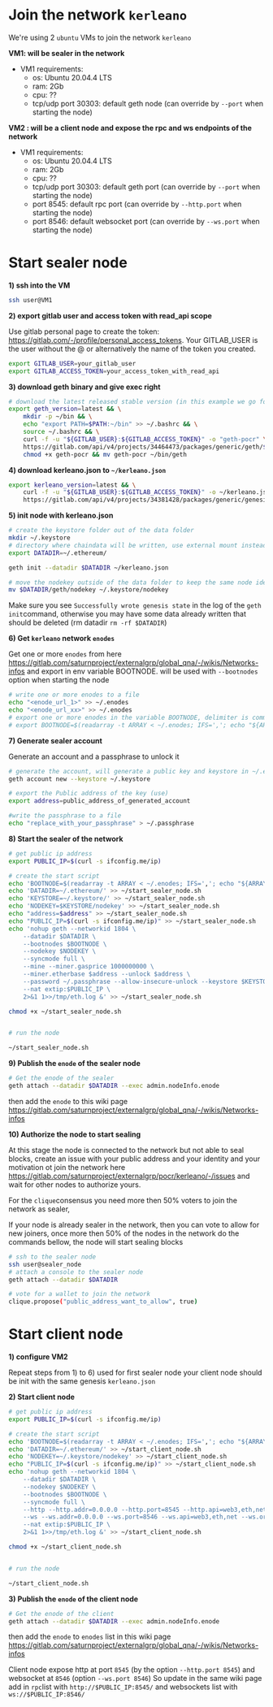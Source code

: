 # Join the network `kerleano`

We're using 2 `ubuntu` VMs to join the network `kerleano`

**VM1: will be sealer in the network**
- VM1 requirements: 
    * os: Ubuntu 20.04.4 LTS
    * ram: 2Gb
    * cpu: ??
    * tcp/udp port 30303: default geth node (can override by `--port` when starting the node)

**VM2 : will be a client node and expose the rpc and ws endpoints of the network**
- VM1 requirements: 
    * os: Ubuntu 20.04.4 LTS
    * ram: 2Gb
    * cpu: ??
    * tcp/udp port 30303: default geth port (can override by `--port` when starting the node)
    * port 8545: default rpc port (can override by `--http.port` when starting the node)
    * port 8546: default websocket port (can override by `--ws.port` when starting the node)

# Start sealer node

**1) ssh into the VM**

```sh
ssh user@VM1
```
 
**2) export gitlab user and access token with read_api scope**<br>

Use gitlab personal page to create the token: https://gitlab.com/-/profile/personal_access_tokens.
Your GITLAB_USER is the user without the @ or alternatively the name of the token you created.

```sh
export GITLAB_USER=your_gitlab_user
export GITLAB_ACCESS_TOKEN=your_access_token_with_read_api
```

**3) download geth binary and give exec right**

```sh
# download the latest released stable version (in this example we go for `latest`)
export geth_version=latest && \
    mkdir -p ~/bin && \
    echo "export PATH=$PATH:~/bin" >> ~/.bashrc && \
    source ~/.bashrc && \
    curl -f -u "${GITLAB_USER}:${GITLAB_ACCESS_TOKEN}" -o "geth-pocr" \
    https://gitlab.com/api/v4/projects/34464473/packages/generic/geth/${geth_version}/geth && \
    chmod +x geth-pocr && mv geth-pocr ~/bin/geth
```

**4) download kerleano.json to `~/kerleano.json`**

```sh
export kerleano_version=latest && \
    curl -f -u "${GITLAB_USER}:${GITLAB_ACCESS_TOKEN}" -o ~/kerleano.json \
    https://gitlab.com/api/v4/projects/34381428/packages/generic/genesis/${kerleano_version}/kerleano.json
```


**5) init node with kerleano.json**

```sh
# create the keystore folder out of the data folder
mkdir ~/.keystore
# directory where chaindata will be written, use external mount instead of ~/.ethereum/
export DATADIR=~/.ethereum/

geth init --datadir $DATADIR ~/kerleano.json

# move the nodekey outside of the data folder to keep the same node identity after a cleanup
mv $DATADIR/geth/nodekey ~/.keystore/nodekey
```

Make sure you see `Successfully wrote genesis state` in the log of the `geth init`command, otherwise you may have some data already written that should be deleted (rm datadir `rm -rf $DATADIR`)


**6) Get `kerleano` network `enodes`**

Get one or more `enodes` from here https://gitlab.com/saturnproject/externalgrp/global_qna/-/wikis/Networks-infos and export in env variable BOOTNODE.
will be used with `--bootnodes` option when starting the node

```sh
# write one or more enodes to a file 
echo "<enode_url_1>" >> ~/.enodes
echo "<enode_url_xx>" >> ~/.enodes
# export one or more enodes in the variable BOOTNODE, delimiter is comma`
# export BOOTNODE=$(readarray -t ARRAY < ~/.enodes; IFS=','; echo "${ARRAY[*]}")
```

**7) Generate sealer account**

Generate an account and a passphrase to unlock it
```sh
# generate the account, will generate a public key and keystore in ~/.ethereum/keystore/
geth account new --keystore ~/.keystore

# export the Public address of the key (use)
export address=public_address_of_generated_account

#write the passphrase to a file
echo "replace_with_your_passphrase" > ~/.passphrase

```

**8) Start the sealer of the network**

```sh
# get public ip address
export PUBLIC_IP=$(curl -s ifconfig.me/ip)

# create the start script
echo 'BOOTNODE=$(readarray -t ARRAY < ~/.enodes; IFS=','; echo "${ARRAY[*]}")' > ~/start_sealer_node.sh
echo 'DATADIR=~/.ethereum/' >> ~/start_sealer_node.sh
echo 'KEYSTORE=~/.keystore/' >> ~/start_sealer_node.sh
echo 'NODEKEY=$KEYSTORE/nodekey' >> ~/start_sealer_node.sh
echo "address=$address" >> ~/start_sealer_node.sh
echo "PUBLIC_IP=$(curl -s ifconfig.me/ip)" >> ~/start_sealer_node.sh
echo 'nohup geth --networkid 1804 \
    --datadir $DATADIR \
    --bootnodes $BOOTNODE \
    --nodekey $NODEKEY \
    --syncmode full \
    --mine --miner.gasprice 1000000000 \
    --miner.etherbase $address --unlock $address \
    --password ~/.passphrase --allow-insecure-unlock --keystore $KEYSTORE \
    --nat extip:$PUBLIC_IP \
    2>&1 1>>/tmp/eth.log &' >> ~/start_sealer_node.sh 

chmod +x ~/start_sealer_node.sh


# run the node

~/start_sealer_node.sh
```


**9) Publish the `enode` of the sealer node**

```sh
# Get the enode of the sealer
geth attach --datadir $DATADIR --exec admin.nodeInfo.enode
```

then add the `enode` to this wiki page https://gitlab.com/saturnproject/externalgrp/global_qna/-/wikis/Networks-infos

**10) Authorize the node to start sealing**

At this stage the node is connected to the network but not able to seal blocks, create an issue with your public address and your identity and your motivation ot join the network here https://gitlab.com/saturnproject/externalgrp/pocr/kerleano/-/issues and wait for other nodes to authorize yours.

For the `clique`consensus you need more then 50% voters to join the network as sealer,

If your node is already sealer in the network, then you can vote to allow for new joiners,
once more then 50% of the nodes in the network do the commands bellow, the node will start sealing blocks
```sh
# ssh to the sealer node
ssh user@sealer_node
# attach a console to the sealer node
geth attach --datadir $DATADIR

# vote for a wallet to join the network
clique.propose("public_address_want_to_allow", true)
```

# Start client node

**1) configure VM2**

Repeat steps from 1) to 6) used for first sealer node 
your client node should be init with the same genesis `kerleano.json`


**2) Start client node**

```sh
# get public ip address
export PUBLIC_IP=$(curl -s ifconfig.me/ip)

# create the start script
echo 'BOOTNODE=$(readarray -t ARRAY < ~/.enodes; IFS=','; echo "${ARRAY[*]}")' > ~/start_client_node.sh
echo 'DATADIR=~/.ethereum/' >> ~/start_client_node.sh
echo 'NODEKEY=~/.keystore/nodekey' >> ~/start_client_node.sh
echo "PUBLIC_IP=$(curl -s ifconfig.me/ip)" >> ~/start_client_node.sh
echo 'nohup geth --networkid 1804 \
    --datadir $DATADIR \
    --nodekey $NODEKEY \
    --bootnodes $BOOTNODE \
    --syncmode full \
    --http --http.addr=0.0.0.0 --http.port=8545 --http.api=web3,eth,net --http.corsdomain=* --http.vhosts=* \
    --ws --ws.addr=0.0.0.0 --ws.port=8546 --ws.api=web3,eth,net --ws.origins=* \
    --nat extip:$PUBLIC_IP \
    2>&1 1>>/tmp/eth.log &' >> ~/start_client_node.sh 

chmod +x ~/start_client_node.sh


# run the node

~/start_client_node.sh
````

**3) Publish the `enode` of the client node**

```sh
# Get the enode of the client
geth attach --datadir $DATADIR --exec admin.nodeInfo.enode
```
then add the `enode` to `enodes` list in this wiki page https://gitlab.com/saturnproject/externalgrp/global_qna/-/wikis/Networks-infos

Client node expose http at port `8545` (by the option `--http.port 8545`) and websocket at `8546` (option `--ws.port 8546`)
So update in the same wiki page add in `rpc`list with `http://$PUBLIC_IP:8545/` and websockets list with `ws://$PUBLIC_IP:8546/`







